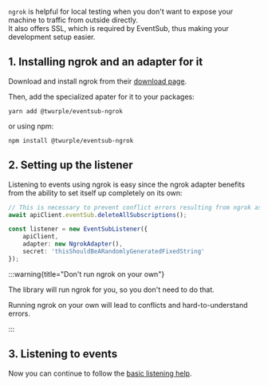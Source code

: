 `ngrok` is helpful for local testing when you don't want to expose your machine to traffic from outside directly.  
It also offers SSL, which is required by EventSub, thus making your development setup easier.

## 1. Installing ngrok and an adapter for it

Download and install ngrok from their [download page](https://ngrok.com/download).

Then, add the specialized apater for it to your packages:

    yarn add @twurple/eventsub-ngrok

or using npm:

    npm install @twurple/eventsub-ngrok

## 2. Setting up the listener

Listening to events using ngrok is easy since the ngrok adapter benefits from the ability to set itself up completely on its own:

```ts
// This is necessary to prevent conflict errors resulting from ngrok assigning a new host name every time
await apiClient.eventSub.deleteAllSubscriptions();

const listener = new EventSubListener({
	apiClient,
	adapter: new NgrokAdapter(),
	secret: 'thisShouldBeARandomlyGeneratedFixedString'
});
```

:::warning{title="Don't run ngrok on your own"}

The library will run ngrok for you, so you don't need to do that.

Running ngrok on your own will lead to conflicts and hard-to-understand errors.

:::

## 3. Listening to events

Now you can continue to follow the [basic listening help](/docs/getting-data/eventsub/listener-setup).
